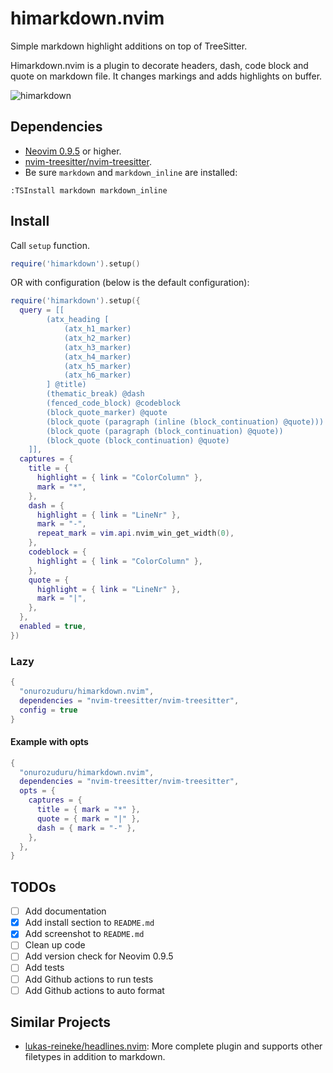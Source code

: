 # himarkdown.nvim

Simple markdown highlight additions on top of TreeSitter.

Himarkdown.nvim is a plugin to decorate headers, dash, code block and quote on markdown file.
It changes markings and adds highlights on buffer.

![himarkdown](https://github.com/onurozuduru/himarkdown.nvim/assets/2547436/e9db423a-cfce-4095-9f71-e69671545088)

## Dependencies

- [Neovim 0.9.5](https://github.com/neovim/neovim/releases/tag/v0.9.5) or higher.
- [nvim-treesitter/nvim-treesitter](https://github.com/nvim-treesitter/nvim-treesitter).
- Be sure `markdown` and `markdown_inline` are installed:
```
:TSInstall markdown markdown_inline
```

## Install
Call `setup` function.

```lua
require('himarkdown').setup()
```

OR with configuration (below is the default configuration):

```lua
require('himarkdown').setup({
  query = [[
        (atx_heading [
            (atx_h1_marker)
            (atx_h2_marker)
            (atx_h3_marker)
            (atx_h4_marker)
            (atx_h5_marker)
            (atx_h6_marker)
        ] @title)
        (thematic_break) @dash
        (fenced_code_block) @codeblock
        (block_quote_marker) @quote
        (block_quote (paragraph (inline (block_continuation) @quote)))
        (block_quote (paragraph (block_continuation) @quote))
        (block_quote (block_continuation) @quote)
    ]],
  captures = {
    title = {
      highlight = { link = "ColorColumn" },
      mark = "*",
    },
    dash = {
      highlight = { link = "LineNr" },
      mark = "-",
      repeat_mark = vim.api.nvim_win_get_width(0),
    },
    codeblock = {
      highlight = { link = "ColorColumn" },
    },
    quote = {
      highlight = { link = "LineNr" },
      mark = "|",
    },
  },
  enabled = true,
})
```

### Lazy

```lua
{
  "onurozuduru/himarkdown.nvim",
  dependencies = "nvim-treesitter/nvim-treesitter",
  config = true
}
```

#### Example with opts

```lua
{
  "onurozuduru/himarkdown.nvim",
  dependencies = "nvim-treesitter/nvim-treesitter",
  opts = {
    captures = {
      title = { mark = "*" },
      quote = { mark = "|" },
      dash = { mark = "-" },
    },
  },
}
```

## TODOs

- [ ] Add documentation
- [x] Add install section to `README.md`
- [x] Add screenshot to `README.md`
- [ ] Clean up code
- [ ] Add version check for Neovim 0.9.5
- [ ] Add tests
- [ ] Add Github actions to run tests
- [ ] Add Github actions to auto format

## Similar Projects

- [lukas-reineke/headlines.nvim](https://github.com/lukas-reineke/headlines.nvim): More complete plugin and supports other filetypes in addition to markdown.
